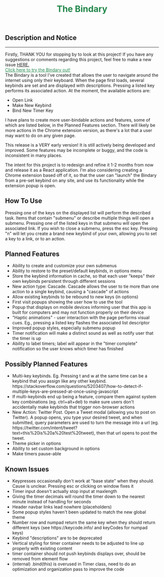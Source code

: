 <h1 
style="
    color: #23874b;
    text-align: center;
">
The Bindary</h1>
<br>

<h2>Description and Notice</h2>
<hr>
<p>
    Firstly, THANK YOU for stopping by to look at this project! If you have any suggestions or comments regarding this project, feel free to make a new issue <a href="https://github.com/israphial/bindary/issues">HERE.</a>
    <a style="display: block; color: #23874b;" href="https://israphial.github.io/bindary/">Click here to try the Bindary out!</a>
    The Bindary is a tool I've created that allows the user to navigate around the internet using only their keyboard. When the page first loads, several keybinds are set and are displayed with descriptions. Pressing a listed key performs its associated action. At the moment, the available actions are:
    <ul>
        <li>Open Link</li>
        <li>Make New Keybind</li>
        <li>Bind New Timer Key</li>
    </ul>
    I have plans to create more user-bindable actions and features, some of which are listed below, in the Planned Features section. There will likely be more actions in the Chrome extension version, as there's a lot that a user may want to do on any given page. 
</p>

<p>
    This release is a VERY early version! It is still actively being developed and improved. 
    Some features may be incomplete or buggy, and the code is inconsistent in many places. 
</p>

<p>
    The intent for this project is to redesign and refine it 1-2 months from now and release it as a React application.
    I'm also considering creating a Chrome extension based off of it, so that the user can "launch" the Bindary from a pre-set keybind on any site, and use its functionality while the extension popup is open. 
</p>

<h2>How To Use</h2>

<p>
    Pressing one of the keys on the displayed list will perform the described task. 
    Items that contain "submenu" or describe multiple things will open a submenu. Pressing one of the listed keys in that submenu will open the associated link. If you wish to close a submenu, press the esc key. 
    Pressing "n" will let you create a brand new keybind of your own, allowing you to set a key to a link, or to an action.
</p>

<h2>Planned Features</h2>
<ul>
    <li>Ability to create and customize your own submenus</li>
    <li>Ability to restore to the preset/default keybinds, in options menu</li>
    <li>Store the keybind information in cache, so that each user "keeps" their own keybinds persistent through different sessions</li>
    <li>New action type: Cascade. Cascade allows the user to tie more than one action to a single keybind, causing a "cascade" of actions</li>
    <li>Allow existing keybinds to be rebound to new keys (in options)</li>
    <li>First visit popups showing the user how to use the tool</li>
    <li>Popup that displays on mobile devices informing user that this app is built for computers and may not function properly on their device</li>
    <li>"Haptic animations" - user interaction with the page performs visual cues. Eg., pressing a listed key flashes the associated list descriptor</li>
    <li>Improved popup styles, especially submenu popup</li>
    <li>Timer notification will make a distinct sound as well as notify user that the timer is up</li>
    <li>Ability to label timers; label will appear in the "timer complete" notification so the user knows which timer has finished</li>
</ul>

<h2>Possibly Planned Features</h2>
<ul>
    <li>Multi-key keybinds. Eg. Pressing t and w at the same time can be a keybind that you assign like any other keybind. https://stackoverflow.com/questions/5203407/how-to-detect-if-multiple-keys-are-pressed-at-once-using-javascript</li>
    <li>If multi-keybinds end up being a feature, compare them against system key combinations (eg. ctrl+alt+del) to make sure users don't accidentally make keybinds that trigger non-browser actions</li>
    <li>New Action: Twitter Post. Open a Tweet modal (allowing you to post on Twitter). A popup opens, you type your desired tweet, and when submitted, query parameters are used to turn the message into a url (eg. https://twitter.com/intent/tweet?text=this%20is%20a%20test%20tweet), then that url opens to post the tweet.</li>
    <li>Theme picker in options</li>
    <li>Ability to set custom background in options</li>
    <li>Make timers pause-able</li>
</ul>

<h2>Known Issues</h2>
    <ul>
        <li>Keypresses occasionally don't work at "base state" when they should. Cause is unclear. Pressing esc or clicking on window fixes it</li>
        <li>Timer input doesn't actually stop input at maxlength</li>
        <li>Giving the timer decimals will round the timer down to the nearest minute instead of handling for seconds</li>
        <li>Header navbar links lead nowhere (placeholders)</li>
        <li>Some popup styles haven't been updated to match the new global theme</li>
        <li>Number row and numpad return the same key when they should return different keys (see https://keycode.info/ and keyCodes for numpad keys)</li>
        <li>Keybind "descriptions" are to be deprecated</li>
        <li>Vertical styling for timer container needs to be adjusted to line up properly with existing content</li>
        <li>timer container should not push keybinds displays over, should be removed from element flow</li>
        <li>(internal) .bind(this) is overused in Timer class, need to do an optimization and organization pass to improve the code</li>
    </ul>
